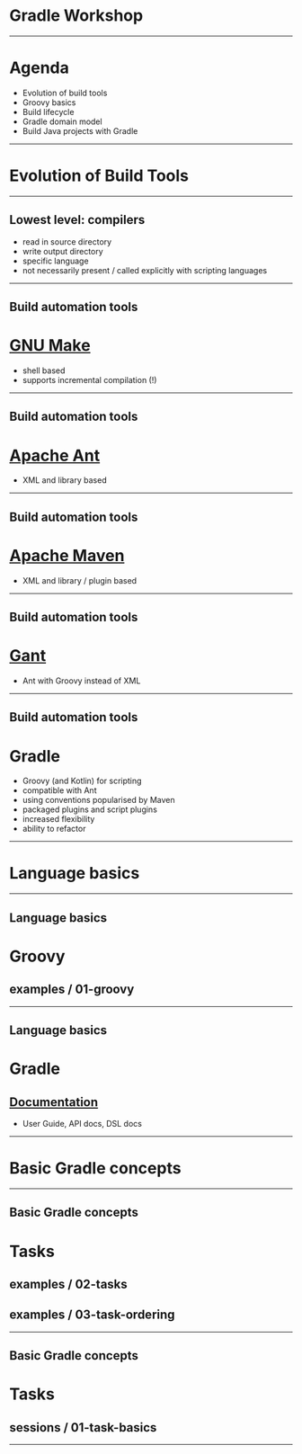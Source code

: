 # Gradle Workshop

---

# Agenda

- Evolution of build tools
- Groovy basics
- Build lifecycle
- Gradle domain model
- Build Java projects with Gradle

---

# Evolution of Build Tools

----

## Lowest level: compilers
- read in source directory
- write output directory
- specific language
- not necessarily present / called explicitly with scripting languages

----

## Build automation tools
# [GNU Make](https://www.gnu.org/software/make/)
- shell based
- supports incremental compilation (!)

----

## Build automation tools
# [Apache Ant](http://ant.apache.org/)
- XML and library based

----

## Build automation tools
# [Apache Maven](https://maven.apache.org/)
- XML and library / plugin based

----

## Build automation tools
# [Gant](https://gant.github.io/)
- Ant with Groovy instead of XML

----

## Build automation tools
# Gradle
- Groovy (and Kotlin) for scripting
- compatible with Ant
- using conventions popularised by Maven
- packaged plugins and script plugins
- increased flexibility
- ability to refactor

---

# Language basics

----

## Language basics
# Groovy
## examples / 01-groovy

----

## Language basics
# Gradle
## [Documentation](https://gradle.org/docs/)
- User Guide, API docs, DSL docs

---

# Basic Gradle concepts

----

## Basic Gradle concepts
# Tasks
## examples / 02-tasks
## examples / 03-task-ordering

----

## Basic Gradle concepts
# Tasks
## sessions / 01-task-basics

---
